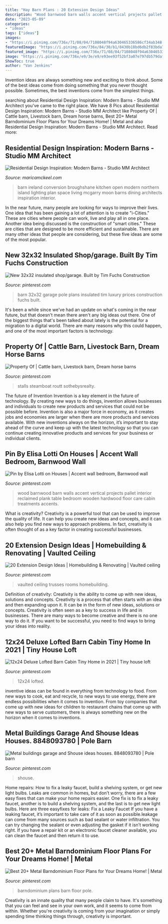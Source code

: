 ```yaml
---
title: "Hay Barn Plans : 20 Extension Design Ideas"
description: "Wood barnwood barn walls accent vertical projects pallet interior reclaimed plank table bedroom wooden hardwood floor care cabin treatments accents"
date: "2023-05-09"
categories:
- "ideas"
tags: ["ideas"]
images:
- "https://i.pinimg.com/736x/71/08/04/7108048f94a630465336586cf34ab348.jpg"
featuredImage: "https://i.pinimg.com/736x/84/30/b1/8430b18bd6db2f83bda7c43e0c130a51--tim-obrien-wisdom.jpg"
featured_image: "https://i.pinimg.com/736x/71/08/04/7108048f94a630465336586cf34ab348.jpg"
image: "https://i.pinimg.com/736x/e9/3e/e9/e93ee93f52bf3a07e797db579dafa3e3.jpg"
ShowToc: true
author: "Van Jenkins"
---
```



Invention ideas are always something new and exciting to think about. Some of the best ideas come from doing something that you never thought possible. Sometimes, the best inventions come from the simplest things.

	

		
searching about Residential Design Inspiration: Modern Barns - Studio MM Architect you've came to the right place. We have 8 Pics about Residential Design Inspiration: Modern Barns - Studio MM Architect like Property Of | Cattle barn, Livestock barn, Dream horse barns, Best 20+ Metal Barndominium Floor Plans for Your Dreams Home! | Metal and also Residential Design Inspiration: Modern Barns - Studio MM Architect. Read more:
		
    
## Residential Design Inspiration: Modern Barns - Studio MM Architect

<img loading=lazy src="https://maricamckeel.com/wp-content/uploads/2017/06/Loughloughan-Barn1.jpg" onerror="this.onerror=null;this.src='https://tse2.mm.bing.net/th?id=OIP.5mqy3PZ07DXth8XO-n1LmgHaLH&amp;pid=15.1';" alt="Residential Design Inspiration: Modern Barns - Studio MM Architect">

_Source: maricamckeel.com_

>barn ireland conversion broughshane kitchen open modern northern island lighting plan space living mcgarry moon barns dining architects inspiration interior. 

	

In the near future, many people are looking for ways to improve their lives. One idea that has been gaining a lot of attention is to create "i-Cities." These are cities where people can work, live and play all in one place. Another idea being discussed is the construction of "smart cities." These are cities that are designed to be more efficient and sustainable. There are many other ideas that people are considering, but these five ideas are some of the most popular.

    
## New 32x32 Insulated Shop/garage. Built By Tim Fuchs Construction

<img loading=lazy src="https://i.pinimg.com/736x/84/30/b1/8430b18bd6db2f83bda7c43e0c130a51--tim-obrien-wisdom.jpg" onerror="this.onerror=null;this.src='https://tse4.mm.bing.net/th?id=OIP.euwLemLJMA8Iqao4qOBMQQHaFj&amp;pid=15.1';" alt="New 32x32 insulated shop/garage. Built by Tim Fuchs Construction">

_Source: pinterest.com_

>barn 32x32 garage pole plans insulated tim luxury prices construction fuchs built. 

	

It's been a while since we've had an update on what's coming in the near future, but that doesn't mean there aren't any big ideas out there. One of the biggest things that's been talked about lately is the potential for a migration to a digital world. There are many reasons why this could happen, and one of the most important factors is technology.

    
## Property Of | Cattle Barn, Livestock Barn, Dream Horse Barns

<img loading=lazy src="https://i.pinimg.com/736x/dd/b2/e4/ddb2e432db72c7ac94b84e273bd6f089.jpg" onerror="this.onerror=null;this.src='https://tse1.mm.bing.net/th?id=OIP.9xLO9Dp6-0TpD7-jeIDRqQHaE7&amp;pid=15.1';" alt="Property Of | Cattle barn, Livestock barn, Dream horse barns">

_Source: pinterest.com_

>stalls steamboat routt sothebysrealty. 

	

The future of Invention
Invention is a key element in the future of technology. By creating new ways to do things, invention allows businesses and individuals to create new products and services that could not be possible before. Invention is also a major force in economy, as it creates jobs and economies are larger when there are more products and services available. With new inventions always on the horizon, it’s important to stay ahead of the curve and keep up with the latest technology so that you can continue creating innovative products and services for your business or individual clients.

    
## Pin By Elisa Lotti On Houses | Accent Wall Bedroom, Barnwood Wall

<img loading=lazy src="https://i.pinimg.com/736x/60/f4/ca/60f4ca47b681138f2593a863b70923d0--barn-wood-walls-pallet-projects.jpg" onerror="this.onerror=null;this.src='https://tse4.mm.bing.net/th?id=OIP.hpGQnWF7kMVTs7c6kXGGhQHaJ3&amp;pid=15.1';" alt="Pin by Elisa Lotti on Houses | Accent wall bedroom, Barnwood wall">

_Source: pinterest.com_

>wood barnwood barn walls accent vertical projects pallet interior reclaimed plank table bedroom wooden hardwood floor care cabin treatments accents. 

	

What is creativity?
Creativity is a powerful tool that can be used to improve the quality of life. It can help you create new ideas and concepts, and it can also help you find new ways to approach problems. In fact, creativity is often thought of as a key factor in creating successful businesses.

    
## 20 Extension Design Ideas | Homebuilding &amp; Renovating | Vaulted Ceiling

<img loading=lazy src="https://i.pinimg.com/736x/71/08/04/7108048f94a630465336586cf34ab348.jpg" onerror="this.onerror=null;this.src='https://tse3.mm.bing.net/th?id=OIP.Kh5wokGV8gxXXbpPrGmBpgHaLH&amp;pid=15.1';" alt="20 Extension Design Ideas | Homebuilding &amp; Renovating | Vaulted ceiling">

_Source: pinterest.com_

>vaulted ceiling trusses rooms homebuilding. 

	

Definition of creativity: Creativity is the ability to come up with new ideas, solutions and concepts.
Creativity is a process that often starts with an idea and then expanding upon it. It can be in the form of new ideas, solutions or concepts. Creativity is often seen as a key to success in life and in businesses. There are many ways to become creative and there is no one way to do it. If you want to be successful, you need to find ways to bring your ideas into reality.

    
## 12x24 Deluxe Lofted Barn Cabin Tiny Home In 2021 | Tiny House Loft

<img loading=lazy src="https://i.pinimg.com/736x/e9/3e/e9/e93ee93f52bf3a07e797db579dafa3e3.jpg" onerror="this.onerror=null;this.src='https://tse4.mm.bing.net/th?id=OIP.etpK-aqFN6QpWH3X26eQ4gHaHa&amp;pid=15.1';" alt="12x24 Deluxe Lofted Barn Cabin Tiny Home in 2021 | Tiny house loft">

_Source: pinterest.com_

>12x24 lofted. 

	

inventive ideas can be found in everything from technology to food. From new ways to cook, eat and recycle, to new ways to use energy, there are endless possibilities when it comes to invention. From toy companies that come up with new ideas for children to restaurant chains that come up with new ways to serve customers, there is always something new on the horizon when it comes to inventions.

    
## Metal Buildings Garage And Shouse Ideas Houses. 8848093780 | Pole Barn

<img loading=lazy src="https://i.pinimg.com/736x/3a/ac/f8/3aacf8a724f4fc6e6c0249d8f65af2b6.jpg" onerror="this.onerror=null;this.src='https://tse4.mm.bing.net/th?id=OIP.ZaycOcnmWWNblHC_-6rCoQHaE6&amp;pid=15.1';" alt="Metal buildings garage and Shouse ideas houses. 8848093780 | Pole barn">

_Source: pinterest.com_

>shouse. 

	

Home repairs: How to fix a leaky faucet, build a shelving system, or get new light bulbs.
Leaks are common in homes, but don’t worry, there are a few easy fixes that can make your home repairs easier. One fix is to fix a leaky faucet, another is to build a shelving system, and the last is to get new light bulbs. Here are three easyfixes for leaks: 
Fix a Leaky Faucet
If you have a leaking faucet, it’s important to take care of it as soon as possible.leakage can come from many sources such as bad sealant or water infiltration. You can try changing the sealant or even adjusting the gasket if it isn’t working right. If you have a repair kit or an electronic faucet cleaner available, you can clean the faucet and then return it to use.

    
## Best 20+ Metal Barndominium Floor Plans For Your Dreams Home! | Metal

<img loading=lazy src="https://i.pinimg.com/736x/db/ff/43/dbff435b6ee95058ebde90f26b18b205.jpg" onerror="this.onerror=null;this.src='https://tse1.mm.bing.net/th?id=OIP.ICoEUs7_353otPs8xdfBoAAAAA&amp;pid=15.1';" alt="Best 20+ Metal Barndominium Floor Plans for Your Dreams Home! | Metal">

_Source: pinterest.com_

>barndominium plans barn floor pole. 

	

Creativity is an innate quality that many people claim to have. It's something that you can feel and see in your own work, and it seems to come from within. Whether you're creativity is coming from your imagination or simply spending time thinking things through, creativity is important.

